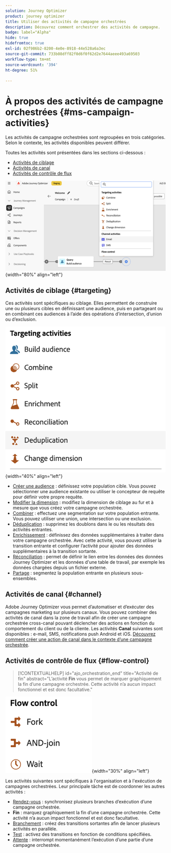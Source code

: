 ```yaml
---
solution: Journey Optimizer
product: journey optimizer
title: Utiliser des activités de campagne orchestrées
description: Découvrez comment orchestrer des activités de campagne.
badge: label="Alpha"
hide: true
hidefromtoc: true
exl-id: 02f986b2-8200-4e0e-8918-44e528a6a3ec
source-git-commit: 733b08dff82f0d6f0f62d2e7644aeee493a69503
workflow-type: tm+mt
source-wordcount: '394'
ht-degree: 51%

---
```


# À propos des activités de campagne orchestrées {#ms-campaign-activities}

Les activités de campagne orchestrées sont regroupées en trois catégories. Selon le contexte, les activités disponibles peuvent différer.

Toutes les activités sont présentées dans les sections ci-dessous :

* [Activités de ciblage](#targeting)
* [Activités de canal](#channel)
* [Activités de contrôle de flux](#flow-control)

![Liste des activités disponibles dans la zone de travail](../assets/workflow-activities.png){width="80%" align="left"}

## Activités de ciblage {#targeting}

Ces activités sont spécifiques au ciblage. Elles permettent de construire une ou plusieurs cibles en définissant une audience, puis en partageant ou en combinant ces audiences à l’aide des opérations d’intersection, d’union ou d’exclusion.

![Liste des activités de ciblage](../assets/targeting-activities.png){width="40%" align="left"}

* [Créer une audience](build-audience.md) : définissez votre population cible. Vous pouvez sélectionner une audience existante ou utiliser le concepteur de requête pour définir votre propre requête.
* [Modifier la dimension](change-dimension.md) : modifiez la dimension de ciblage au fur et à mesure que vous créez votre campagne orchestrée.
* [Combiner](combine.md) : effectuez une segmentation sur votre population entrante. Vous pouvez utiliser une union, une intersection ou une exclusion.
* [Déduplication](deduplication.md) : supprimez les doublons dans le ou les résultats des activités entrantes.
* [Enrichissement](enrichment.md) : définissez des données supplémentaires à traiter dans votre campagne orchestrée. Avec cette activité, vous pouvez utiliser la transition entrante et configurer l’activité pour ajouter des données supplémentaires à la transition sortante.
* [Réconciliation](reconciliation.md) : permet de définir le lien entre les données des données Journey Optimizer et les données d&#39;une table de travail, par exemple les données chargées depuis un fichier externe.
* [Partage](split.md) : segmentez la population entrante en plusieurs sous-ensembles.

## Activités de canal {#channel}

Adobe Journey Optimizer vous permet d’automatiser et d’exécuter des campagnes marketing sur plusieurs canaux. Vous pouvez combiner des activités de canal dans la zone de travail afin de créer une campagne orchestrée cross-canal pouvant déclencher des actions en fonction du comportement du client ou de la cliente. Les activités **Canal** suivantes sont disponibles : e-mail, SMS, notifications push Android et iOS. [Découvrez comment créer une action de canal dans le contexte d’une campagne orchestrée](channels.md).

## Activités de contrôle de flux {#flow-control}

>[!CONTEXTUALHELP]
>id="ajo_orchestration_end"
>title="Activité de fin"
>abstract="L’activité **Fin** vous permet de marquer graphiquement la fin d’une campagne orchestrée. Cette activité n’a aucun impact fonctionnel et est donc facultative."

![Liste des activités de contrôle de flux](../assets/flow-control-activities.png){width="30%" align="left"}


Les activités suivantes sont spécifiques à l&#39;organisation et à l&#39;exécution de campagnes orchestrées. Leur principale tâche est de coordonner les autres activités :

* [Rendez-vous](and-join.md) : synchronisez plusieurs branches d’exécution d’une campagne orchestrée.
* **Fin** : marquez graphiquement la fin d’une campagne orchestrée. Cette activité n’a aucun impact fonctionnel et est donc facultative.
* [Branchement](fork.md) : créez des transitions sortantes afin de lancer plusieurs activités en parallèle.
* [Test](test.md) : activez des transitions en fonction de conditions spécifiées.
* [Attente](wait.md) : interrompt momentanément l’exécution d’une partie d’une campagne orchestrée.
